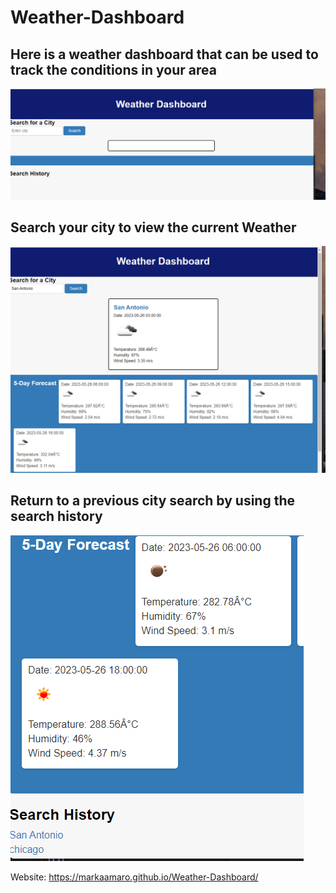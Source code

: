 # Weather-Dashboard
## Here is a weather dashboard that can be used to track the conditions in your area

![img1](./Assets/Dashboard.png)

## Search your city to view the current Weather

![img1](./Assets/city%20select.png)

## Return to a previous city search by using the search history

![img1](./Assets/search%20history.png)

Website: https://markaamaro.github.io/Weather-Dashboard/
